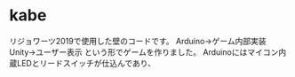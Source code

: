# kabe
リジョワーツ2019で使用した壁のコードです。
Arduino->ゲーム内部実装
Unity->ユーザー表示
という形でゲームを作りました。
Arduinoにはマイコン内蔵LEDとリードスイッチが仕込んであり、
